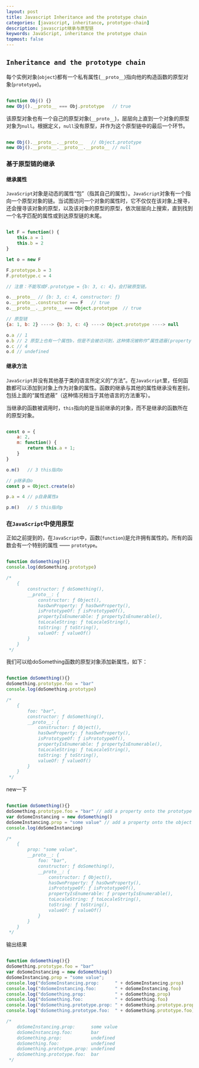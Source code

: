 ```yaml
---
layout: post
title: Javascript Inheritance and the prototype chain
categories: [javascript, inheritance, prototype-chain]
description: javascript继承与原型链
keywords: JavaScript, inheritance the prototype chain
topmost: false
---
```


## `Inheritance and the prototype chain`

每个实例对象(`object`)都有一个私有属性(`__proto__`)指向他的构造函数的原型对象(`prototype`)。

```js

function Obj() {}
new Obj().__proto__ === Obj.prototype   // true

```

该原型对象也有一个自己的原型对象(`__proto__`)，层层向上直到一个对象的原型对象为`null`。根据定义，`null`没有原型，并作为这个原型链中的最后一个环节。

```js

new Obj().__proto__.__proto__   // Object.prototype
new Obj().__proto__.__proto__.__proto__ // null

```

### 基于原型链的继承

#### 继承属性

`JavaScript`对象是动态的属性“包”（指其自己的属性）。`JavaScript`对象有一个指向一个原型对象的链。当试图访问一个对象的属性时，它不仅仅在该对象上搜寻，还会搜寻该对象的原型，以及该对象的原型的原型，依次层层向上搜索，直到找到一个名字匹配的属性或到达原型链的末尾。

```js

let F = function() {
    this.a = 1
    this.b = 2
}

let o = new F

F.prototype.b = 3
F.prototype.c = 4

// 注意：不能写成F.prototype = {b: 3, c: 4}。会打破原型链。

o.__proto__ // {b: 3, c: 4, constructor: ƒ}
o.__proto__.constructor === F   // true
o.__proto__.__proto__ === Object.prototype  // true

// 原型链
{a: 1, b: 2} ----> {b: 3, c: 4} ----> Object.prototype ----> null

o.a // 1
o.b // 2 原型上也有一个属性b，但是不会被访问到，这种情况被称作“属性遮蔽(property shadowing)”
o.c // 4
o.d // undefined

```

#### 继承方法

`JavaScript`并没有其他基于类的语言所定义的“方法”。在`JavaScript`里，任何函数都可以添加到对象上作为对象的属性。函数的继承与其他的属性继承没有差别，包括上面的“属性遮蔽”（这种情况相当于其他语言的方法重写）。

当继承的函数被调用时，`this`指向的是当前继承的对象，而不是继承的函数所在的原型对象。

```js

const o = {
    a: 2,
    m: function() {
        return this.a + 1;
    }
}

o.m()   // 3 this指向o

// p继承自o
const p = Object.create(o)

p.a = 4 // p自身属性a

p.m()   // 5 this指向p

```

### 在`JavaScript`中使用原型

正如之前提到的，在`JavaScript`中，函数(`function`)是允许拥有属性的。所有的函数会有一个特别的属性 —— `prototype`。

```js

function doSomething(){}
console.log(doSomething.prototype)

/* 
    {
        constructor: ƒ doSomething(),
        __proto__: {
            constructor: ƒ Object(),
            hasOwnProperty: ƒ hasOwnProperty(),
            isPrototypeOf: ƒ isPrototypeOf(),
            propertyIsEnumerable: ƒ propertyIsEnumerable(),
            toLocaleString: ƒ toLocaleString(),
            toString: ƒ toString(),
            valueOf: ƒ valueOf()
        }
    }
 */

```

我们可以给doSomething函数的原型对象添加新属性，如下：

```js

function doSomething(){}
doSomething.prototype.foo = "bar"
console.log(doSomething.prototype)

/* 
    {
        foo: "bar",
        constructor: ƒ doSomething(),
        __proto__: {
            constructor: ƒ Object(),
            hasOwnProperty: ƒ hasOwnProperty(),
            isPrototypeOf: ƒ isPrototypeOf(),
            propertyIsEnumerable: ƒ propertyIsEnumerable(),
            toLocaleString: ƒ toLocaleString(),
            toString: ƒ toString(),
            valueOf: ƒ valueOf()
        }
    }
 */

```

new一下

```js

function doSomething(){}
doSomething.prototype.foo = "bar" // add a property onto the prototype
var doSomeInstancing = new doSomething()
doSomeInstancing.prop = "some value" // add a property onto the object
console.log(doSomeInstancing)

/* 
    {
        prop: "some value",
        __proto__: {
            foo: "bar",
            constructor: ƒ doSomething(),
            __proto__: {
                constructor: ƒ Object(),
                hasOwnProperty: ƒ hasOwnProperty(),
                isPrototypeOf: ƒ isPrototypeOf(),
                propertyIsEnumerable: ƒ propertyIsEnumerable(),
                toLocaleString: ƒ toLocaleString(),
                toString: ƒ toString(),
                valueOf: ƒ valueOf()
            }
        }
    }
 */

```

输出结果

```js

function doSomething(){}
doSomething.prototype.foo = "bar"
var doSomeInstancing = new doSomething()
doSomeInstancing.prop = "some value";
console.log("doSomeInstancing.prop:      " + doSomeInstancing.prop)
console.log("doSomeInstancing.foo:       " + doSomeInstancing.foo)
console.log("doSomething.prop:           " + doSomething.prop)
console.log("doSomething.foo:            " + doSomething.foo)
console.log("doSomething.prototype.prop: " + doSomething.prototype.prop)
console.log("doSomething.prototype.foo:  " + doSomething.prototype.foo)

/* 
    doSomeInstancing.prop:      some value
    doSomeInstancing.foo:       bar
    doSomething.prop:           undefined
    doSomething.foo:            undefined
    doSomething.prototype.prop: undefined
    doSomething.prototype.foo:  bar
 */

```